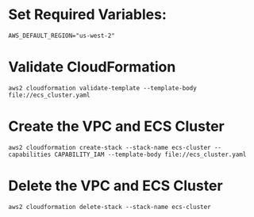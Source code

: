 # Set Required Variables:

`AWS_DEFAULT_REGION="us-west-2"`

# Validate CloudFormation

`aws2 cloudformation validate-template --template-body file://ecs_cluster.yaml`

# Create the VPC and ECS Cluster

`aws2 cloudformation create-stack --stack-name ecs-cluster --capabilities CAPABILITY_IAM --template-body file://ecs_cluster.yaml`

# Delete the VPC and ECS Cluster

`aws2 cloudformation delete-stack --stack-name ecs-cluster`
